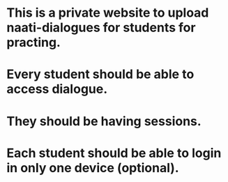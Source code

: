# This is a private website to upload naati-dialogues for students for practing.
# Every student should be able to access dialogue.
# They should be having sessions.
# Each student should be able to login in only one device (optional).
